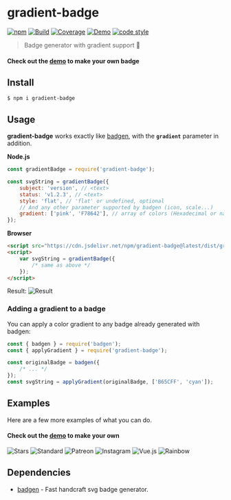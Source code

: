 # gradient-badge

[![npm][version]](https://www.npmjs.com/package/gradient-badge)
[![Build][build]](https://travis-ci.org/bokub/gradient-badge)
[![Coverage][coverage]](https://codecov.io/gh/bokub/gradient-badge)
[![Demo][demo-src]][demo]
[![code style][prettier]](https://github.com/prettier/prettier)

> Badge generator with gradient support 🍭

#### Check out the [demo][demo] to make your own badge

## Install

```
$ npm i gradient-badge
```

## Usage

**gradient-badge** works exactly like [badgen](https://github.com/badgen/badgen), with the **`gradient`** parameter in addition.

**Node.js**

```javascript
const gradientBadge = require('gradient-badge');

const svgString = gradientBadge({
    subject: 'version', // <text>
    status: 'v1.2.3', // <text>
    style: 'flat', // 'flat' or undefined, optional
    // And any other parameter supported by badgen (icon, scale...)
    gradient: ['pink', 'F78642'], // array of colors (Hexadecimal or name)
});
```

**Browser**

```html
<script src="https://cdn.jsdelivr.net/npm/gradient-badge@latest/dist/gradient-badge.min.js"></script>
<script>
    var svgString = gradientBadge({
        /* same as above */
    });
</script>
```

Result: ![Result][usage]

### Adding a gradient to a badge

You can apply a color gradient to any badge already generated with badgen:

```javascript
const { badgen } = require('badgen');
const { applyGradient } = require('gradient-badge');

const originalBadge = badgen({
    /* ... */
});
const svgString = applyGradient(originalBadge, ['B65CFF', 'cyan']);
```

## Examples

Here are a few more examples of what you can do.

#### Check out the [demo][demo] to make your own

![Stars][stars] ![Standard][standard] ![Patreon][patreon] ![Instagram][instagram] ![Vue.js][vue] ![Rainbow][rainbow]

## Dependencies

-   [badgen](https://github.com/badgen/badgen) - Fast handcraft svg badge generator.

[version]: https://runkit.io/bokub/npm-version/branches/master/gradient-badge
[demo-src]: https://runkit.io/bokub/badge/branches/master/demo/available/ffb836-fc6d60
[prettier]: https://runkit.io/bokub/badge/branches/master/code%20style/prettier/ff94c8-cacfda-61eddb
[build]: https://runkit.io/bokub/build/branches/master/bokub/gradient-badge
[coverage]: https://runkit.io/bokub/codecov/branches/master/bokub/gradient-badge
[usage]: https://runkit.io/bokub/badge/branches/master/version/v1.2.3/pink-F78642?style=flat
[demo]: https://git.io/gradientbadge
[stars]: https://runkit.io/bokub/badge/branches/master/stars/★★★★☆/00a65e-abf269
[standard]: https://runkit.io/bokub/badge/branches/master/code%20style/standard/ff22aa-bf00ff?style=flat
[patreon]: https://runkit.io/bokub/badge/branches/master/become/a%20patron/f96854-f9be75
[instagram]: https://runkit.io/bokub/badge/branches/master/follow%20me/instagram/833ab4-fd1d1d-fcb045
[vue]: https://runkit.io/bokub/badge/branches/master/built%20with/Vue.js/42b883-35495e?style=flat
[rainbow]: https://runkit.io/bokub/badge/branches/master/rainbow/compatible/ff4564-ffa82e-ffff00-21ed28-19ffa7-2edcff-5490ff-a787ff-ea8fff-ff5e84

